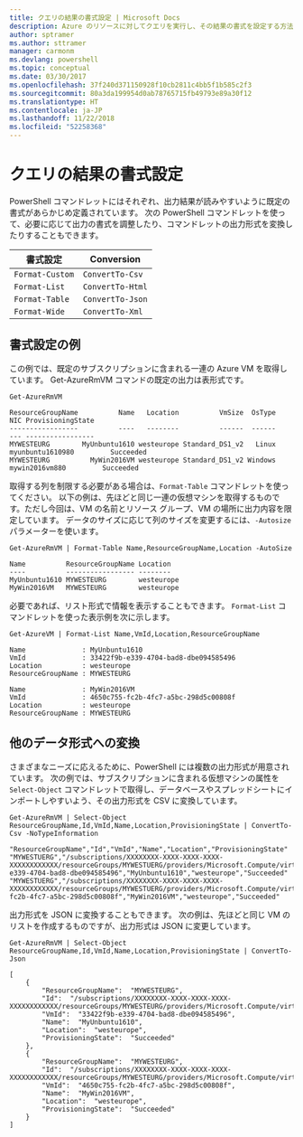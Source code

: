 ```yaml
---
title: クエリの結果の書式設定 | Microsoft Docs
description: Azure のリソースに対してクエリを実行し、その結果の書式を設定する方法について説明します。
author: sptramer
ms.author: sttramer
manager: carmonm
ms.devlang: powershell
ms.topic: conceptual
ms.date: 03/30/2017
ms.openlocfilehash: 37f240d371150928f10cb2811c4bb5f1b585c2f3
ms.sourcegitcommit: 80a3da199954d0ab78765715fb49793e89a30f12
ms.translationtype: HT
ms.contentlocale: ja-JP
ms.lasthandoff: 11/22/2018
ms.locfileid: "52258368"
---
```

# <a name="formatting-query-results"></a>クエリの結果の書式設定

PowerShell コマンドレットにはそれぞれ、出力結果が読みやすいように既定の書式があらかじめ定義されています。  次の PowerShell コマンドレットを使って、必要に応じて出力の書式を調整したり、コマンドレットの出力形式を変換したりすることもできます。

| 書式設定      | Conversion       |
|-----------------|------------------|
| `Format-Custom` | `ConvertTo-Csv`  |
| `Format-List`   | `ConvertTo-Html` |
| `Format-Table`  | `ConvertTo-Json` |
| `Format-Wide`   | `ConvertTo-Xml`  |

## <a name="formatting-examples"></a>書式設定の例

この例では、既定のサブスクリプションに含まれる一連の Azure VM を取得しています。  Get-AzureRmVM コマンドの既定の出力は表形式です。

```powershell-interactive
Get-AzureRmVM
```

```output
ResourceGroupName          Name   Location          VmSize  OsType              NIC ProvisioningState
-----------------          ----   --------          ------  ------              --- -----------------
MYWESTEURG        MyUnbuntu1610 westeurope Standard_DS1_v2   Linux myunbuntu1610980         Succeeded
MYWESTEURG          MyWin2016VM westeurope Standard_DS1_v2 Windows   mywin2016vm880         Succeeded
```

取得する列を制限する必要がある場合は、`Format-Table` コマンドレットを使ってください。 以下の例は、先ほどと同じ一連の仮想マシンを取得するものです。ただし今回は、VM の名前とリソース グループ、VM の場所に出力内容を限定しています。  データのサイズに応じて列のサイズを変更するには、`-Autosize` パラメーターを使います。

```powershell-interactive
Get-AzureRmVM | Format-Table Name,ResourceGroupName,Location -AutoSize
```

```output
Name          ResourceGroupName Location
----          ----------------- --------
MyUnbuntu1610 MYWESTEURG        westeurope
MyWin2016VM   MYWESTEURG        westeurope
```

必要であれば、リスト形式で情報を表示することもできます。 `Format-List` コマンドレットを使った表示例を次に示します。

```powershell-interactive
Get-AzureVM | Format-List Name,VmId,Location,ResourceGroupName
```

```output
Name              : MyUnbuntu1610
VmId              : 33422f9b-e339-4704-bad8-dbe094585496
Location          : westeurope
ResourceGroupName : MYWESTEURG

Name              : MyWin2016VM
VmId              : 4650c755-fc2b-4fc7-a5bc-298d5c00808f
Location          : westeurope
ResourceGroupName : MYWESTEURG
```

## <a name="converting-to-other-data-types"></a>他のデータ形式への変換

さまざまなニーズに応えるために、PowerShell には複数の出力形式が用意されています。  次の例では、サブスクリプションに含まれる仮想マシンの属性を `Select-Object` コマンドレットで取得し、データベースやスプレッドシートにインポートしやすいよう、その出力形式を CSV に変換しています。

```powershell-interactive
Get-AzureRmVM | Select-Object ResourceGroupName,Id,VmId,Name,Location,ProvisioningState | ConvertTo-Csv -NoTypeInformation
```

```output
"ResourceGroupName","Id","VmId","Name","Location","ProvisioningState"
"MYWESTUERG","/subscriptions/XXXXXXXX-XXXX-XXXX-XXXX-XXXXXXXXXXXX/resourceGroups/MYWESTUERG/providers/Microsoft.Compute/virtualMachines/MyUnbuntu1610","33422f9b-e339-4704-bad8-dbe094585496","MyUnbuntu1610","westeurope","Succeeded"
"MYWESTUERG","/subscriptions/XXXXXXXX-XXXX-XXXX-XXXX-XXXXXXXXXXXX/resourceGroups/MYWESTUERG/providers/Microsoft.Compute/virtualMachines/MyWin2016VM","4650c755-fc2b-4fc7-a5bc-298d5c00808f","MyWin2016VM","westeurope","Succeeded"
```

出力形式を JSON に変換することもできます。  次の例は、先ほどと同じ VM のリストを作成するものですが、出力形式は JSON に変更しています。

```powershell-interactive
Get-AzureRmVM | Select-Object ResourceGroupName,Id,VmId,Name,Location,ProvisioningState | ConvertTo-Json
```

```output
[
    {
        "ResourceGroupName":  "MYWESTEURG",
        "Id":  "/subscriptions/XXXXXXXX-XXXX-XXXX-XXXX-XXXXXXXXXXXX/resourceGroups/MYWESTEURG/providers/Microsoft.Compute/virtualMachines/MyUnbuntu1610",
        "VmId":  "33422f9b-e339-4704-bad8-dbe094585496",
        "Name":  "MyUnbuntu1610",
        "Location":  "westeurope",
        "ProvisioningState":  "Succeeded"
    },
    {
        "ResourceGroupName":  "MYWESTEURG",
        "Id":  "/subscriptions/XXXXXXXX-XXXX-XXXX-XXXX-XXXXXXXXXXXX/resourceGroups/MYWESTEURG/providers/Microsoft.Compute/virtualMachines/MyWin2016VM",
        "VmId":  "4650c755-fc2b-4fc7-a5bc-298d5c00808f",
        "Name":  "MyWin2016VM",
        "Location":  "westeurope",
        "ProvisioningState":  "Succeeded"
    }
]
```
